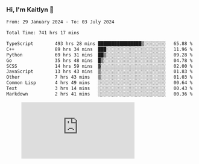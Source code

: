 ### Hi, I'm Kaitlyn 👋
<!--START_SECTION:waka-->

```txt
From: 29 January 2024 - To: 03 July 2024

Total Time: 741 hrs 17 mins

TypeScript        493 hrs 28 mins ████████████████▒░░░░░░░░   65.88 %
C++               89 hrs 34 mins  ███░░░░░░░░░░░░░░░░░░░░░░   11.96 %
Python            69 hrs 31 mins  ██▒░░░░░░░░░░░░░░░░░░░░░░   09.28 %
Go                35 hrs 48 mins  █▒░░░░░░░░░░░░░░░░░░░░░░░   04.78 %
SCSS              14 hrs 59 mins  ▓░░░░░░░░░░░░░░░░░░░░░░░░   02.00 %
JavaScript        13 hrs 43 mins  ▒░░░░░░░░░░░░░░░░░░░░░░░░   01.83 %
Other             7 hrs 43 mins   ▒░░░░░░░░░░░░░░░░░░░░░░░░   01.03 %
Common Lisp       4 hrs 49 mins   ░░░░░░░░░░░░░░░░░░░░░░░░░   00.64 %
Text              3 hrs 14 mins   ░░░░░░░░░░░░░░░░░░░░░░░░░   00.43 %
Markdown          2 hrs 41 mins   ░░░░░░░░░░░░░░░░░░░░░░░░░   00.36 %
```

<!--END_SECTION:waka-->

<figure><embed src="https://wakatime.com/share/@018d58bc-3d22-46c9-b2d7-4ed36fb8172d/243b5d9b-77cd-4133-89ff-dcc8f225fa18.svg"></embed></figure>
